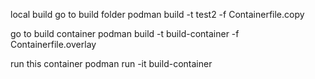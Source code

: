 local build
go to build folder
podman build -t test2 -f Containerfile.copy

go to build container
podman build -t build-container -f Containerfile.overlay

run this container
podman run -it build-container

